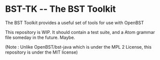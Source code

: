 # BST-TK -- The BST Toolkit
The BST Toolkit provides a useful set of tools for use with OpenBST

This repository is WIP. It should contain a test suite, and a Atom grammar file someday in the future. Maybe.

(Note : Unlike OpenBST/bst-java which is under the MPL 2 License, this repository is under the MIT license)
